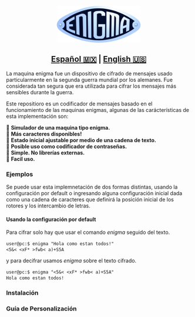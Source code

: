 <p align="center">
  <img src="fig/Enigma-logo.png" height=100>
</p>


## <div align="center"><b><a href="README.md">Español 🇲🇽</a> | <a href="README_ENG.md">English 🇺🇸</a></b></div>

La maquina enigma fue un dispositivo de cifrado de mensajes usado particularmente en la segunda guerra mundial por los alemanes. Fue considerada tan segura que era utilizada para cifrar los mensajes más sensibles durante la guerra. <br>


Este repositioro es un codificador de mensajes basado en el funcionamiento de las maquinas enigmas, algunas de las carácterísticas de esta implementación son:

📌 **Simulador de una maquina tipo enigma.** <br>
📌 **Más caracteres disponibles!** <br>
📌 **Estado inicial ajustable por medio de una cadena de texto.** <br>
📌 **Posible uso como codificador de contraseñas.** <br>
📌 **Simple. No librerías externas.** <br>
📌 **Facil uso.** <br>

### <div><b>Ejemplos </b></div>
Se puede usar esta implemnetación de dos formas distintas, usando la configuración por default o ingresando alguna configuración inicial dada como una cadena de caracteres que definirá la posición inicial de los rotores y los intercambio de letras.

#### <div><b> Usando la configuración por default</b></div>
Para cifrar solo hay que usar el comando *enigma* seguido del texto.

```
user@pc:$ enigma "Hola como estan todos!"
<5&< <xF* >fwb< a)+S5A
```
y para decifrar usamos *enigma* sobre el texto cifrado.
```
user@pc:$ enigma "<5&< <xF* >fwb< a)+S5A"
Hola como estan todos!
```
### <div><b> Instalación </b></div>

### <div><b> Guía de Personalización </b></div>


